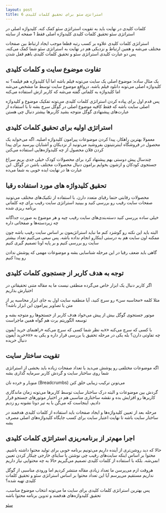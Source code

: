 ```yaml
---
layout: post
title: 6 استراتژی سئو برای تحقیق کلمات کلیدی
---
```


کلمات کلیدی در نهایت باید به تقویت استراتژی سئو کمک کنه. کلیدواژه اصلی در استراتژی سئو تحقیق کلمات کلیدی کلیدواژه اصلی فقط 1 صفحه از سایته

استراتژی کلمات کلیدی علاوه بر کسب رتبه قطعا موجب ایجاد ارتباط بین صفحات مختلف می‌شه و همین ارتباط و نزدیکی هم در نهایت به استراتژی سئو شما کمک می‌کنه. پس دو عبارت کلیدی استراتژی سئو و تحقیق کلمات کلیدی باهم قفل شدن

## تفاوت موضوع سایت و کلمات کلیدی

یک مثال ساده: موضوع اصلی یک سایت می‌تونه فیلم باشه اما آیا کلیدواژه هم فیلمه؟ نه کلیدواژه اصلی می‌تونه دانلود فیلم باشه. درواقع موضوع سایت توسط ما مشخص می‌شه اما کلیدواژه به کلماتی گفته می‌شه که کاربر ازش استفاده می‌کنه

پس قدم اول برای پیاده کردن استراتژی کلمات کلیدی می‌تونه تفکیک موضوع و کلیدواژه اصلی سایت باشه که فقط کافیه موضوع اصلی در گوگل سرچ بشه تا با استفاده از عبارت‌های پیشنهادی گوگل متوجه بشید کاربرها بیشتر دنبال چی هستن

## استراتژی اولیه برای تحقیق کلمات کلیدی

معمولا بهترین راهکار، پیدا کردن موضوعات پیرامون کلیدواژه اصلیه. اگه می‌خواید یک محصول در فروشگاه اینترنتیتون بفروشید می‌تونید از نزدیکان و آشنایان بپرسید برای پیدا کردن فلان محصول از چه کلیدواژه‌هایی استفاده می‌کنن

چندسال پیش دوستی بهم پیشنهاد کرد برای محصولات کودک خیلی جدی بریم سراغ جستجوی کودکان و ازشون بخوایم برامون دنبال محصولات مختلف باشن در گوگل. این عبارت ها در نهایت ایده خوبی به شما می‌ده

## تحقیق کلیدواژه های مورد استفاده رقبا

محصولات رقابتی حتما رقبای متعدد دارن. با استفاده از تکنیک‌های مختلف می‌تونید صفحات سایت رقیب رو بررسی کنید و ببینید استراتژی سایت رقیب برای چه کلماتی برنامه ریزی شده

خیلی ساده بررسی کنید دسته‌بندی‌های سایت رقیب چیه و هر موضوع به صورت جداگانه چه زیردسته‌ها و صفحاتی داره

البته باید این نکته رو گوشزد کنم ما نباید استراتژیمون بر اساس سایت رقیب باشه چون ممکنه اون سایت هم به درستی اینکارو انجام نداده باشه. پس سعی می‌کنیم تعداد بیشتر سایت رو بررسی کنیم و بر پایه اونا تصمیم گیری کنیم

گاهی باید ضعف رقبا در این مرحله شناسایی بشه و موضوعات مهمی که پوشش ندادن رو پیدا کنیم

## توجه به هدف کاربر از جستجوی کلمات کلیدی

اگر کاربر دنبال یک ابزار خاص می‌گرده منطقی نیست ما یه مقاله متنی تحقیقاتی در اختیارش بذاریم

مثلا کلمه «محاسبه سن» رو سرچ کنید، آیا منطقیه سایت اول به جای ابزار محاسبه پر از متن یا تصاویر پیرامون این ابزار باشه؟

موتور جستجوی گوگل بیش از پیش می‌خواد هدف کاربر از جستجوها رو متوجه بشه و توسعه الگوریتم برت هم گواه همین ماجراست

به نظر شما کسی که سرچ می‌کنه «راهنمای خرید آیفونx» با کسی که سرچ می‌کنه «خرید آیفونx» چه تفاوتی دارن؟ بله یکی در مرحله تحقیق یا بررسی قرار داره و یکی به دنبال خریده

## تقویت ساختار سایت

اگه موضوعات مختلفی رو پوشش می‌دید یا تعداد صفحات زیاده باید بخشی از استراتژی شما روی ساختار سایت و گردش کاربر سرمایه گذاری بشه

منوبار و خرده نان (Breadcrumbs) می‌تونن ترکیب زیبایی خلق کنن

گردش بین موضوعات و البته درک ساختار سایت توسط کاربرها می‌تونه زمان ماندگاری کاربرها رو افزایش بده و نقشه ساختاری مناسبی هم در اختیار موتورهای جستجو قرار دادیم، اینجاست که می‌گن با یه تیر دوتا نشونه رو زدیم

مرحله بعد از تعیین کلیدواژه‌ها و ایجاد صفحات باید استفاده از کلمات کلیدی هدفمند در ساختار سایت باشه تا نهایت اعتبار سایت برای کسب جایگاه کلیدواژه‌های اصلی مصرف بشه

## اجرا مهم‌تر از برنامه‌ریزی استراتژی کلمات کلیدی

حالا که دید روشن‌تری از آینده داریم می‌تونیم برنامه خوبی برای تولید محتوا داشته باشیم. محتوا بر اساس اینکه سایت‌های رقیب چی نوشتن یا سایتای خارجی چیکار کردن تعیین نمی‌شه. بلکه با استفاده از کلمات کلیدی تصمیم می‌گیریم حالا به چه محتوایی نیاز داریم!

هروقت ازم می‌پرسن ما تعداد زیادی مقاله منتشر کردیم اما ورودی مناسبی از گوگل نداریم مستقیم می‌پرسم آیا این تعداد محتوا بر اساس استراتژی سئو و تحقیق کلمات کلیدی تهیه شده؟

پس بهترین استراتژی کلمات کلیدی برای سایت ما می‌تونه انتخاب موضوع مناسب، تحقیق کلیدواژه‌های هدفمند و تدوین برنامه محتوا باشه

<a href="{{ site.url }}/seo" class="button">سئو</a>
